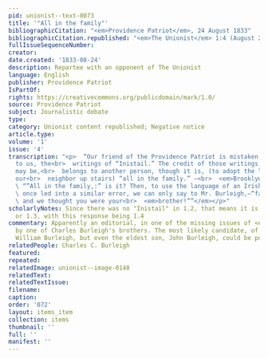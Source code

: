 ```yaml
---
pid: unionist--text-0073
title: '"All in the family"'
bibliographicCitation: "<em>Providence Patriot</em>, 24 August 1833"
bibliographicCitation.republished: "<em>The Unionist</em> 1:4 (August 22, 1833)"
fullIssueSequenceNumber: 
creator: 
date.created: '1833-08-24'
description: Repartee with an opponent of The Unionist
language: English
publisher: Providence Patriot
IsPartOf: 
rights: https://creativecommons.org/publicdomain/mark/1.0/
source: Providence Patriot
subject: Journalistic debate
type: 
category: Unionist content republished; Negative notice
article.type: 
volume: '1'
issue: '4'
transcription: "<p>  “Our friend of the Providence Patriot is mistaken in attributing
  to us, the<br>  writings of “Inistail.” The credit of those writings, whatever it
  may be,<br>  belongs to another person, though it is, (to adopt the language of
  our<br>  neighbor up stairs) “all in the family.” –<br>  <em>Brooklyn (Ct.) Unionist.”</em></p><p>
  \ “”All in the family,:” is it? Then, to use the language of an Irishman who was<br>
  \ once led into a similar error, we can only say to Mr. Burleigh,—“faith, sir,<br>
  \ and we thought you were your<br>  <em>brother!””</em></p>"
scholarlyNotes: Since there was no "Inistail" in 1.2, that means it is either in 1.1
  or 1.3, with this response being 1.4
commentary: Apparently an editorial, in one of the missing issues of <em>The Unionist</em>,
  by one of Charles Burleigh's brothers. The most likely candidate, of course, is
  William Burleigh, but even the eldest son, John Burleigh, could be possible.
relatedPeople: Charles C. Burleigh
featured: 
repeated: 
relatedImage: unionist--image-0148
relatedText: 
relatedTextIssue: 
filename: 
caption: 
order: '072'
layout: items_item
collection: items
thumbnail: ''
full: ''
manifest: ''
---
```

